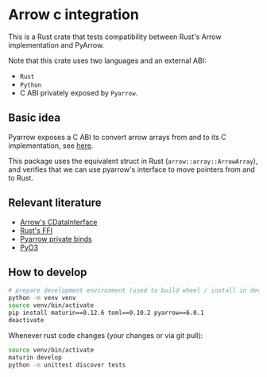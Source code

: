 <!---
  Licensed to the Apache Software Foundation (ASF) under one
  or more contributor license agreements.  See the NOTICE file
  distributed with this work for additional information
  regarding copyright ownership.  The ASF licenses this file
  to you under the Apache License, Version 2.0 (the
  "License"); you may not use this file except in compliance
  with the License.  You may obtain a copy of the License at

    http://www.apache.org/licenses/LICENSE-2.0

  Unless required by applicable law or agreed to in writing,
  software distributed under the License is distributed on an
  "AS IS" BASIS, WITHOUT WARRANTIES OR CONDITIONS OF ANY
  KIND, either express or implied.  See the License for the
  specific language governing permissions and limitations
  under the License.
-->

# Arrow c integration

This is a Rust crate that tests compatibility between Rust's Arrow implementation and PyArrow.

Note that this crate uses two languages and an external ABI:

- `Rust`
- `Python`
- C ABI privately exposed by `Pyarrow`.

## Basic idea

Pyarrow exposes a C ABI to convert arrow arrays from and to its C implementation, see [here](https://arrow.apache.org/docs/format/CDataInterface.html).

This package uses the equivalent struct in Rust (`arrow::array::ArrowArray`), and verifies that
we can use pyarrow's interface to move pointers from and to Rust.

## Relevant literature

- [Arrow's CDataInterface](https://arrow.apache.org/docs/format/CDataInterface.html)
- [Rust's FFI](https://doc.rust-lang.org/nomicon/ffi.html)
- [Pyarrow private binds](https://github.com/apache/arrow/blob/ae1d24efcc3f1ac2a876d8d9f544a34eb04ae874/python/pyarrow/array.pxi#L1226)
- [PyO3](https://docs.rs/pyo3/0.12.1/pyo3/index.html)

## How to develop

```bash
# prepare development environment (used to build wheel / install in development)
python -m venv venv
source venv/bin/activate
pip install maturin==0.12.6 toml==0.10.2 pyarrow==6.0.1
deactivate
```

Whenever rust code changes (your changes or via git pull):

```bash
source venv/bin/activate
maturin develop
python -m unittest discover tests
```
